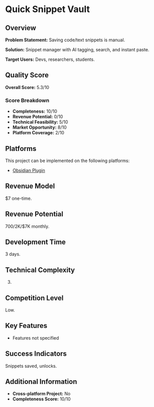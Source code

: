 # Quick Snippet Vault

## Overview
**Problem Statement:** Saving code/text snippets is manual.

**Solution:** Snippet manager with AI tagging, search, and instant paste.

**Target Users:** Devs, researchers, students.

## Quality Score
**Overall Score:** 5.3/10

### Score Breakdown
- **Completeness:** 10/10
- **Revenue Potential:** 0/10
- **Technical Feasibility:** 5/10
- **Market Opportunity:** 8/10
- **Platform Coverage:** 2/10

## Platforms
This project can be implemented on the following platforms:
- [Obsidian Plugin](./platforms/obsidian-plugin/)

## Revenue Model
$7 one-time.

## Revenue Potential
$700/$2K/$7K monthly.

## Development Time
3 days.

## Technical Complexity
3.

## Competition Level
Low.

## Key Features
- Features not specified

## Success Indicators
Snippets saved, unlocks.

## Additional Information
- **Cross-platform Project:** No
- **Completeness Score:** 10/10
